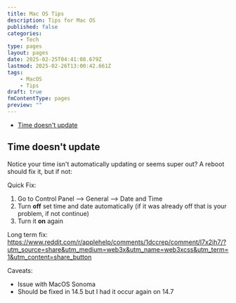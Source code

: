 ```yaml
---
title: Mac OS Tips
description: Tips for Mac OS
published: false
categories:
    - Tech
type: pages
layout: pages
date: 2025-02-25T04:41:08.679Z
lastmod: 2025-02-26T13:00:42.661Z
tags:
    - MacOS
    - Tips
draft: true
fmContentType: pages
preview: ""
---
```


<!--- cSpell:disable --->
* [Time doesn't update](#time-doesnt-update)
<!--- cSpell:enable --->

## Time doesn't update

Notice your time isn't automatically updating or seems super out? A reboot should fix it, but if not:

Quick Fix:

1. Go to Control Panel --> General --> Date and Time
2. Turn **off** set time and date automatically (if it was already off that is your problem, if not continue)
3. Turn it **on** again

Long term fix:
<https://www.reddit.com/r/applehelp/comments/1dccrep/comment/l7x2ih7/?utm_source=share&utm_medium=web3x&utm_name=web3xcss&utm_term=1&utm_content=share_button>

Caveats:

* Issue with MacOS Sonoma
* Should be fixed in 14.5 but I had it occur again on 14.7
